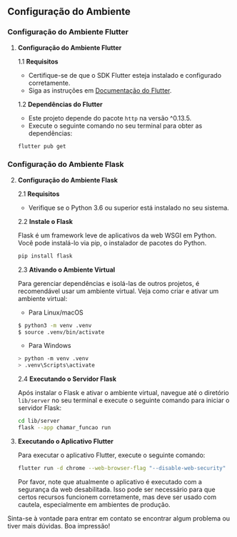 
## Configuração do Ambiente

### Configuração do Ambiente Flutter

1. **Configuração do Ambiente Flutter**

    1.1 **Requisitos**
    
    - Certifique-se de que o SDK Flutter esteja instalado e configurado corretamente.
    - Siga as instruções em [Documentação do Flutter](https://docs.flutter.dev/get-started/install/windows/desktop).

    1.2 **Dependências do Flutter**
    
    - Este projeto depende do pacote `http` na versão ^0.13.5.
    - Execute o seguinte comando no seu terminal para obter as dependências:
    
    ```bash
    flutter pub get
    ```

### Configuração do Ambiente Flask

2. **Configuração do Ambiente Flask**

    2.1 **Requisitos**
    
    - Verifique se o Python 3.6 ou superior está instalado no seu sistema.

    2.2 **Instale o Flask**
    
    Flask é um framework leve de aplicativos da web WSGI em Python. Você pode instalá-lo via pip, o instalador de pacotes do Python.
    
    ```bash
    pip install flask
    ```

    2.3 **Ativando o Ambiente Virtual**

    Para gerenciar dependências e isolá-las de outros projetos, é recomendável usar um ambiente virtual. Veja como criar e ativar um ambiente virtual:

    - Para Linux/macOS
    
    ```bash
    $ python3 -m venv .venv
    $ source .venv/bin/activate
    ```

    - Para Windows
    
    ```bash
    > python -m venv .venv
    > .venv\Scripts\activate
    ```

    2.4 **Executando o Servidor Flask**

    Após instalar o Flask e ativar o ambiente virtual, navegue até o diretório `lib/server` no seu terminal e execute o seguinte comando para iniciar o servidor Flask:

    ```bash
    cd lib/server
    flask --app chamar_funcao run
    ```

3. **Executando o Aplicativo Flutter**

    Para executar o aplicativo Flutter, execute o seguinte comando:

    ```bash
    flutter run -d chrome --web-browser-flag "--disable-web-security"
    ```

    Por favor, note que atualmente o aplicativo é executado com a segurança da web desabilitada. Isso pode ser necessário para que certos recursos funcionem corretamente, mas deve ser usado com cautela, especialmente em ambientes de produção.
   
Sinta-se à vontade para entrar em contato se encontrar algum problema ou tiver mais dúvidas. Boa impressão!

